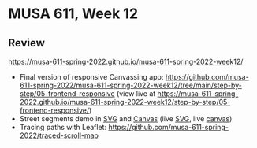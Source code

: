 # MUSA 611, Week 12

## Review

https://musa-611-spring-2022.github.io/musa-611-spring-2022-week12/

* Final version of responsive Canvassing app: https://github.com/musa-611-spring-2022/musa-611-spring-2022-week12/tree/main/step-by-step/05-frontend-responsive (view live at https://musa-611-spring-2022.github.io/musa-611-spring-2022-week12/step-by-step/05-frontend-responsive/)
* Street segments demo in [SVG](https://github.com/musa-611-spring-2022/musa-611-spring-2022-week12/tree/main/svg-vs-canvas/street-segments-svg) and [Canvas](https://github.com/musa-611-spring-2022/musa-611-spring-2022-week12/tree/main/svg-vs-canvas/street-segments-canvas) (live [SVG](https://musa-611-spring-2022.github.io/musa-611-spring-2022-week12/svg-vs-canvas/street-segments-svg/), live [canvas](https://musa-611-spring-2022.github.io/musa-611-spring-2022-week12/svg-vs-canvas/street-segments-canvas/))
* Tracing paths with Leaflet: https://github.com/musa-611-spring-2022/traced-scroll-map
